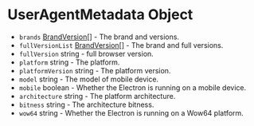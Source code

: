 # UserAgentMetadata Object

* `brands` [BrandVersion[]](brand-version.md) - The brand and versions.
* `fullVersionList` [BrandVersion[]](brand-version.md) - The brand and full versions.
* `fullVersion` string - full browser version.
* `platform` string - The platform.
* `platformVersion` string - The platform version.
* `model` string - The model of mobile device.
* `mobile` boolean - Whether the Electron is running on a mobile device.
* `architecture` string - The platform architecture.
* `bitness` string - The architecture bitness.
* `wow64` string - Whether the Electron is running on a Wow64 platform.

